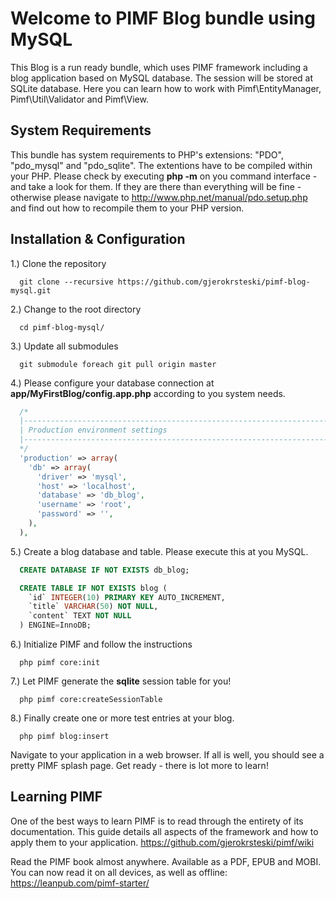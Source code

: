 Welcome to PIMF Blog bundle using MySQL
=======================================
This Blog is a run ready bundle, which uses PIMF framework including a blog application based on MySQL database.
The session will be stored at SQLite database. Here you can learn how to work with Pimf\EntityManager, Pimf\Util\Validator
and Pimf\View.

System Requirements
-------------------
This bundle has system requirements to PHP's extensions: "PDO", "pdo_mysql" and "pdo_sqlite". The extentions
have to be compiled within your PHP. Please check by executing **php -m** on you command interface - and
take a look for them. If they are there than everything will be fine - otherwise please navigate
to http://www.php.net/manual/pdo.setup.php and find out how to recompile them to your PHP version.

Installation & Configuration
----------------------------

1.) Clone the repository

```cli
  git clone --recursive https://github.com/gjerokrsteski/pimf-blog-mysql.git
```

2.) Change to the root directory

```cli
  cd pimf-blog-mysql/
```

3.) Update all submodules

```cli
  git submodule foreach git pull origin master
```

4.) Please configure your database connection at **app/MyFirstBlog/config.app.php** according to you system needs.

```php
  /*
  |------------------------------------------------------------------------
  | Production environment settings
  |------------------------------------------------------------------------
  */
  'production' => array(
    'db' => array(
      'driver' => 'mysql',
      'host' => 'localhost',
      'database' => 'db_blog',
      'username' => 'root',
      'password' => '',
    ),
  ),
```

5.) Create a blog database and table. Please execute this at you MySQL.

```sql
  CREATE DATABASE IF NOT EXISTS db_blog;

  CREATE TABLE IF NOT EXISTS blog (
    `id` INTEGER(10) PRIMARY KEY AUTO_INCREMENT,
    `title` VARCHAR(50) NOT NULL,
    `content` TEXT NOT NULL
  ) ENGINE=InnoDB;
```

6.) Initialize PIMF and follow the instructions

```cli
  php pimf core:init
```

7.) Let PIMF generate the **sqlite** session table for you!

```cli
  php pimf core:createSessionTable
```

8.) Finally create one or more test entries at your blog.

```cli
  php pimf blog:insert
```

Navigate to your application in a web browser. If all is well, you should see a pretty PIMF splash page.
Get ready - there is lot more to learn!

Learning PIMF
-------------
One of the best ways to learn PIMF is to read through the entirety of its documentation. This guide details all aspects of the framework and how to apply them to your application. https://github.com/gjerokrsteski/pimf/wiki

Read the PIMF book almost anywhere. Available as a PDF, EPUB and MOBI. You can now read it on all devices, as well as offline: https://leanpub.com/pimf-starter/

